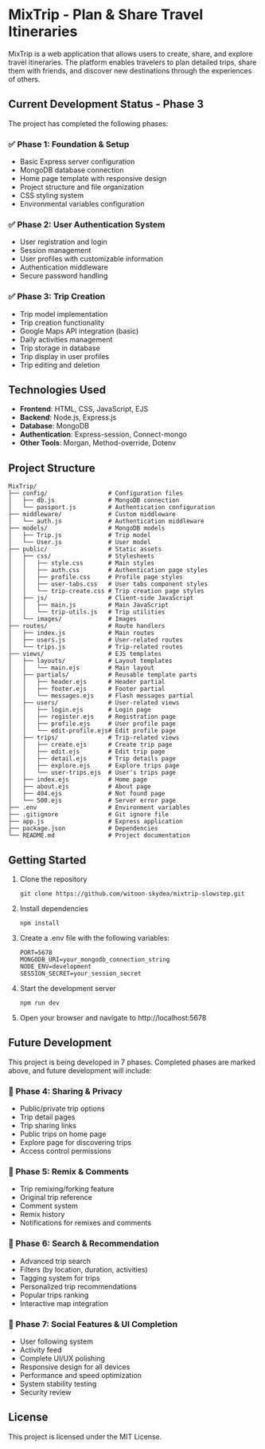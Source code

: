 # MixTrip - Plan & Share Travel Itineraries

MixTrip is a web application that allows users to create, share, and explore travel itineraries. The platform enables travelers to plan detailed trips, share them with friends, and discover new destinations through the experiences of others.

## Current Development Status - Phase 3

The project has completed the following phases:

### ✅ Phase 1: Foundation & Setup
- Basic Express server configuration
- MongoDB database connection
- Home page template with responsive design
- Project structure and file organization
- CSS styling system
- Environmental variables configuration

### ✅ Phase 2: User Authentication System
- User registration and login
- Session management
- User profiles with customizable information
- Authentication middleware
- Secure password handling

### ✅ Phase 3: Trip Creation
- Trip model implementation
- Trip creation functionality
- Google Maps API integration (basic)
- Daily activities management
- Trip storage in database
- Trip display in user profiles
- Trip editing and deletion

## Technologies Used

- **Frontend**: HTML, CSS, JavaScript, EJS
- **Backend**: Node.js, Express.js
- **Database**: MongoDB
- **Authentication**: Express-session, Connect-mongo
- **Other Tools**: Morgan, Method-override, Dotenv

## Project Structure

```
MixTrip/
├── config/                 # Configuration files
│   ├── db.js               # MongoDB connection
│   └── passport.js         # Authentication configuration
├── middleware/             # Custom middleware
│   └── auth.js             # Authentication middleware
├── models/                 # MongoDB models
│   ├── Trip.js             # Trip model
│   └── User.js             # User model
├── public/                 # Static assets
│   ├── css/                # Stylesheets
│   │   ├── style.css       # Main styles
│   │   ├── auth.css        # Authentication page styles
│   │   ├── profile.css     # Profile page styles
│   │   ├── user-tabs.css   # User tabs component styles
│   │   └── trip-create.css # Trip creation page styles
│   ├── js/                 # Client-side JavaScript
│   │   ├── main.js         # Main JavaScript
│   │   └── trip-utils.js   # Trip utilities
│   └── images/             # Images
├── routes/                 # Route handlers
│   ├── index.js            # Main routes
│   ├── users.js            # User-related routes
│   └── trips.js            # Trip-related routes
├── views/                  # EJS templates
│   ├── layouts/            # Layout templates
│   │   └── main.ejs        # Main layout
│   ├── partials/           # Reusable template parts
│   │   ├── header.ejs      # Header partial
│   │   ├── footer.ejs      # Footer partial
│   │   └── messages.ejs    # Flash messages partial
│   ├── users/              # User-related views
│   │   ├── login.ejs       # Login page
│   │   ├── register.ejs    # Registration page
│   │   ├── profile.ejs     # User profile page
│   │   └── edit-profile.ejs# Edit profile page
│   ├── trips/              # Trip-related views
│   │   ├── create.ejs      # Create trip page
│   │   ├── edit.ejs        # Edit trip page
│   │   ├── detail.ejs      # Trip details page
│   │   ├── explore.ejs     # Explore trips page
│   │   └── user-trips.ejs  # User's trips page
│   ├── index.ejs           # Home page
│   ├── about.ejs           # About page
│   ├── 404.ejs             # Not found page
│   └── 500.ejs             # Server error page
├── .env                    # Environment variables
├── .gitignore              # Git ignore file
├── app.js                  # Express application
├── package.json            # Dependencies
└── README.md               # Project documentation
```

## Getting Started

1. Clone the repository
   ```
   git clone https://github.com/witoon-skydea/mixtrip-slowstep.git
   ```

2. Install dependencies
   ```
   npm install
   ```

3. Create a .env file with the following variables:
   ```
   PORT=5678
   MONGODB_URI=your_mongodb_connection_string
   NODE_ENV=development
   SESSION_SECRET=your_session_secret
   ```

4. Start the development server
   ```
   npm run dev
   ```

5. Open your browser and navigate to http://localhost:5678

## Future Development

This project is being developed in 7 phases. Completed phases are marked above, and future development will include:

### 🔄 Phase 4: Sharing & Privacy
- Public/private trip options
- Trip detail pages
- Trip sharing links
- Public trips on home page
- Explore page for discovering trips
- Access control permissions

### 🔄 Phase 5: Remix & Comments
- Trip remixing/forking feature
- Original trip reference
- Comment system
- Remix history
- Notifications for remixes and comments

### 🔄 Phase 6: Search & Recommendation
- Advanced trip search
- Filters (by location, duration, activities)
- Tagging system for trips
- Personalized trip recommendations
- Popular trips ranking
- Interactive map integration

### 🔄 Phase 7: Social Features & UI Completion
- User following system
- Activity feed
- Complete UI/UX polishing
- Responsive design for all devices
- Performance and speed optimization
- System stability testing
- Security review

## License

This project is licensed under the MIT License.